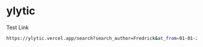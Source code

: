 # ylytic

Test Link
```bash
https://ylytic.vercel.app/search?search_author=Fredrick&at_from=01-01-2023&at_to=01-02-2023&like_from=0&like_to=5&reply_from=0&reply_to=5&search_text=economic
```

